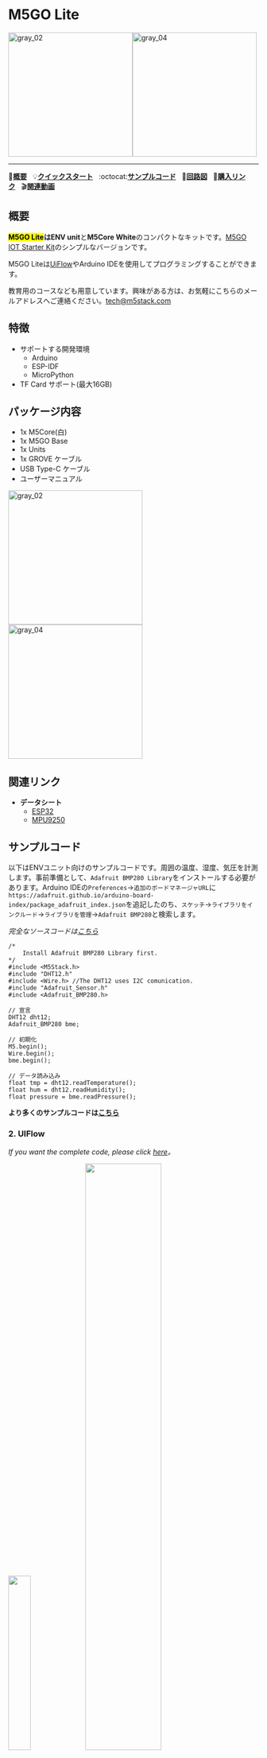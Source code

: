 # M5GO Lite

<img src="assets/img/product_pics/core/m5go/m5go_lite_01.png" alt="gray_02" width="250" height="250"><img src="assets/img/product_pics/core/m5go/m5go_lite_04.png" alt="gray_04" width="250" height="250">

* * *

:memo:**[概要](#概要)**&nbsp;&nbsp;&nbsp;:bulb:**[クイックスタート](ja/quick_start/m5core/m5stack_core_quick_start)**&nbsp;&nbsp;&nbsp;:octocat:**[サンプルコード](#サンプルコード)**&nbsp;&nbsp;&nbsp;:electric_plug:**[回路図](https://github.com/m5stack/M5-3D_and_PCB/blob/master/M5_Core_SCH%2820171206%29.pdf)**&nbsp;&nbsp;&nbsp;🛒**[購入リンク](https://www.aliexpress.com/item/M5Stack-NEW-Lite-IoT-Development-Board-Kit-ESP32-MPU9250-Grove-16MFlash-DHT12-Temperature-Humidity-Sensor-Module/32965981279.html)**&nbsp;&nbsp;&nbsp;:clapper:**[関連動画](#関連動画)**

## 概要

**<mark>M5GO Lite</mark>**は**ENV unit**と**M5Core White**のコンパクトなキットです。[M5GO IOT Starter Kit](ja/core/m5go_iot_starter_kit)のシンプルなバージョンです。

M5GO Liteは[UiFlow](http://flow.m5stack.com)やArduino IDEを使用してプログラミングすることができます。

教育用のコースなども用意しています。興味がある方は、お気軽にこちらのメールアドレスへご連絡ください。<tech@m5stack.com>

## 特徴

- サポートする開発環境
  - Arduino
  - ESP-IDF
  - MicroPython
- TF Card サポート(最大16GB)

## パッケージ内容

- 1x M5Core(白)
- 1x M5GO Base
- 1x Units
- 1x GROVE ケーブル
- USB Type-C ケーブル
- ユーザーマニュアル

<img src="assets/img/product_pics/core/m5go/m5go_lite_02.png" alt="gray_02" width="270" height="270"><img src="assets/img/product_pics/core/m5go/m5go_lite_03.png" alt="gray_04" width="270" height="270">

## 関連リンク

- **データシート**
  - [ESP32](https://www.espressif.com/sites/default/files/documentation/esp32_datasheet_cn.pdf)
  - [MPU9250](https://www.invensense.com/wp-content/uploads/2015/02/PS-MPU-9250A-01-v1.1.pdf)

## サンプルコード

以下はENVユニット向けのサンプルコードです。周囲の温度、湿度、気圧を計測します。事前準備として、`Adafruit BMP280 Library`をインストールする必要があります。Arduino IDEの`Preferences`->`追加のボードマネージャURL`に`https://adafruit.github.io/arduino-board-index/package_adafruit_index.json`を追記したのち、`スケッチ`->`ライブラリをインクルード`->`ライブラリを管理`->`Adafruit BMP280`と検索します。

*完全なソースコードは[こちら](https://github.com/m5stack/M5-ProductExampleCodes/tree/master/Core/m5go/m5go_lite/Arduino/ENV)*

```arduino
/*
    Install Adafruit BMP280 Library first.
*/
#include <M5Stack.h>
#include "DHT12.h"
#include <Wire.h> //The DHT12 uses I2C comunication.
#include "Adafruit_Sensor.h"
#include <Adafruit_BMP280.h>

// 宣言
DHT12 dht12;
Adafruit_BMP280 bme;

// 初期化
M5.begin();
Wire.begin();
bme.begin();

// データ読み込み
float tmp = dht12.readTemperature();
float hum = dht12.readHumidity();
float pressure = bme.readPressure();
```

**より多くのサンプルコードは[こちら](https://github.com/m5stack/M5Stack/tree/master/examples/Basics)**

### 2. UIFlow

*If you want the complete code, please click [here](https://github.com/m5stack/M5-ProductExampleCodes/tree/master/Unit/ENV/UIFlow)。*

<img src="assets/img/product_pics/unit/unit_example/ENV/example_unit_env_01.png" width="30%" height="30%"> <img src="assets/img/product_pics/unit/unit_example/ENV/example_unit_env_02.png" width="55%" height="55%">

## 関連動画

- **M5Stack紹介**

<iframe width="560" height="315" src="https://www.youtube.com/embed/W5ZfDCBc1lk" frameborder="0" allow="accelerometer; autoplay; encrypted-media; gyroscope; picture-in-picture" allowfullscreen></iframe>